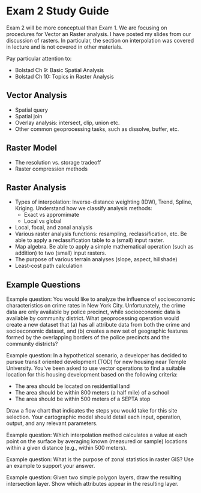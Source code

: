 # Exam 2 Study Guide

Exam 2 will be more conceptual than Exam 1. We are focusing on procedures for Vector an Raster analysis. I have posted my slides from our discussion of rasters. In particular, the section on interpolation was covered in lecture and is not covered in other materials.

Pay particular attention to:

* Bolstad Ch 9: Basic Spatial Analysis
* Bolstad Ch 10: Topics in Raster Analysis

## Vector Analysis

* Spatial query
* Spatial join
* Overlay analysis: intersect, clip, union etc.
* Other common geoprocessing tasks, such as dissolve, buffer, etc.

## Raster Model

* The resolution vs. storage tradeoff
* Raster compression methods

## Raster Analysis

* Types of interpolation: Inverse-distance weighting (IDW), Trend, Spline, Kriging. Understand how we classify analysis methods:
    * Exact vs appromimate
    * Local vs global
* Local, focal, and zonal analysis
* Various raster analysis functions: resampling, reclassification, etc. Be able to apply a reclassification table to a (small) input raster.
* Map algebra. Be able to apply a simple mathematical operation (such as addition) to two (small) input rasters.
* The purpose of various terrain analyses (slope, aspect, hillshade)
* Least-cost path calculation

## Example Questions

Example question: You would like to analyze the influence of socioeconomic characteristics on crime rates in New York City. Unfortunately, the crime data are only available by police precinct, while socioeconomic data is available by community district. What geoprocessing operation would create a new dataset that (a) has all attribute data from both the crime and socioeconomic dataset, and (b) creates a new set of geographic features formed by the overlapping borders of the police precincts and the community districts?

Example question: In a hypothetical scenario, a developer has decided to pursue transit oriented development (TOD) for new housing near Temple University. You've been asked to use vector operations to find a suitable location for this housing development based on the following criteria:

* The area should be located on residential land
* The area should be within 800 meters (a half mile) of a school
* The area should be within 500 meters of a SEPTA stop

Draw a flow chart that indicates the steps you would take for this site selection. Your cartographic model should detail each input, operation, output, and any relevant parameters.

Example question: Which interpolation method calculates a value at each point on the surface by averaging known (measured or sample) locations within a given distance (e.g., within 500 meters).

Example question: What is the purpose of zonal statistics in raster GIS? Use an example to support your answer.

Example question: Given two simple polygon layers, draw the resulting intersection layer. Show which attributes appear in the resulting layer.

